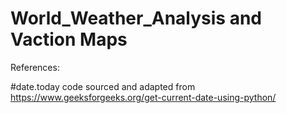 # World_Weather_Analysis and Vaction Maps

References:

#date.today code sourced and adapted from https://www.geeksforgeeks.org/get-current-date-using-python/
